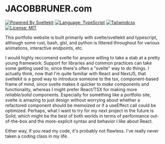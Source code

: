 # JACOBBRUNER.com

[![Powered By Sveltekit](https://img.shields.io/badge/powered%20by-svelte-FF3C02.svg?style=flat&logo=svelte)](https://kit.svelte.dev/) [![Language: TypeScript](https://img.shields.io/badge/language-typescript-blue.svg?style=flat&logo=typescript)](https://www.typescriptlang.org/) [![Tailwindcss](https://img.shields.io/badge/Tailwindcss-CSS--Framework-%2338B2AC?logo=tailwindcss)](https://tailwindcss.com) [![License: MIT](https://img.shields.io/badge/license-MIT-brightgreen.svg?style=flat&logo=license)](https://github.com/navneetsharmaui/sveltekit-starter/blob/main/LICENSE)

This portfolio website is built primarily with svelte/sveltekit and typescript, although some rust, bash, glsl, and python is littered throughout for various animations, interactive endpoints, etc. 

I would highly reccomend svelte for anyone willing to take a stab at a pretty young framework. Support for libraries and common practices can take some getting used to, since there's often a "svelte" way to do things. I actually think, now that I'm quite familiar with React and NextJS, that sveltekit is a good way to introduce someone to the tsx, component-based frame of mind, since svelte makes it quicker to *make* components and functionality, whereas I might prefer React/TSX for making more *reliable/solid* components. Especially for something like a portfolio site, svelte is amazing to just design without worrying about whether a refactored component should be memoized or if a useEffect call could be optimized. Perhaps, what I want to try for my next project in the future is Solid, which might be the best of both worlds in terms of performance out-of-the-box and the more-explicit syntax and behavior I like about React.

Either way, if you read my code, it's probably not flawless. I've really never taken a coding class in my life.
